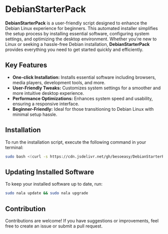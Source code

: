 # DebianStarterPack

**DebianStarterPack** is a user-friendly script designed to enhance the Debian Linux experience for beginners. This automated installer simplifies the setup process by installing essential software, configuring system settings, and optimizing the desktop environment. Whether you're new to Linux or seeking a hassle-free Debian installation, **DebianStarterPack** provides everything you need to get started quickly and efficiently.

## Key Features

- **One-click Installation:** Installs essential software including browsers, media players, development tools, and more.
- **User-Friendly Tweaks:** Customizes system settings for a smoother and more intuitive desktop experience.
- **Performance Optimizations:** Enhances system speed and usability, ensuring a responsive interface.
- **Beginner-Friendly:** Ideal for those transitioning to Debian Linux with minimal setup hassle.

## Installation

To run the installation script, execute the following command in your terminal:

```bash
sudo bash <(curl -s https://cdn.jsdelivr.net/gh/besoeasy/DebianStarterPack/x.sh)
```

## Updating Installed Software

To keep your installed software up to date, run:

```bash
sudo nala update && sudo nala upgrade
```

## Contribution

Contributions are welcome! If you have suggestions or improvements, feel free to create an issue or submit a pull request.
